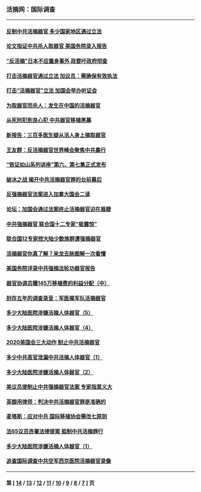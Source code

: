 ### 活摘网：国际调查
---
#### [反制中共活摘器官 多少国家地区通过立法](../../pages/nf5947/n14009863.md?07150430) 
#### [论文指证中共杀人取器官 美国务院录入报告](../../pages/nf5947/n13999890.md?07150430) 
#### [“反活摘”日本不应置身事外 政要吁政府彻查](../../pages/nf5947/n13971188.md?07150430) 
#### [打击活摘器官通过立法 加议员：需确保有效执法](../../pages/nf5947/n13886356.md?07150430) 
#### [打击“活摘器官”立法 加国会举办听证会](../../pages/nf5947/n13869362.md?07150430) 
#### [为取器官而杀人：发生在中国的活摘器官](../../pages/nf5947/n13794731.md?07150430) 
#### [从死刑犯到良心犯 中共器官移植黑幕](../../pages/nf5947/n13764669.md?07150430) 
#### [新报告：三百多医生疑从活人身上摘取器官](../../pages/nf5947/n13703044.md?07150430) 
#### [王友群：反活摘器官世界峰会聚焦中共暴行](../../pages/nf5947/n13250738.md?07150430) 
#### [“铁证如山系列讲座”第六、第七集正式发布](../../pages/nf5947/n13106287.md?07150430) 
#### [破冰之战 揭开中共活摘器官罪的台前幕后](../../pages/nf5947/n13082457.md?07150430) 
#### [反强摘器官法案进入加拿大国会二读](../../pages/nf5947/n13033450.md?07150430) 
#### [论坛：加国会通过法案终止活摘器官迫在眉睫](../../pages/nf5947/n13029839.md?07150430) 
#### [中共强摘器官 联合国十二专家“极震惊”](../../pages/nf5947/n13024313.md?07150430) 
#### [联合国12专家控大陆少数族群遭强摘器官](../../pages/nf5947/n13023877.md?07150430) 
#### [活摘器官你真了解？来龙去脉图解一次看懂](../../pages/nf5947/n13013820.md?07150430) 
#### [美国务院详录中共强摘法轮功器官报告](../../pages/nf5947/n12944519.md?07150430) 
#### [器官协调员曝145万移植费的利益分配（中）](../../pages/nf5947/n12894547.md?07150430) 
#### [封存五年的调查录音：军医揭军队活摘器官](../../pages/nf5947/n12798692.md?07150430) 
#### [多少大陆医院涉嫌活摘人体器官（5）](../../pages/nf5947/n12768383.md?07150430) 
#### [多少大陆医院涉嫌活摘人体器官（4）](../../pages/nf5947/n12664434.md?07150430) 
#### [2020美国会三大动作 制止中共活摘器官](../../pages/nf5947/n12682004.md?07150430) 
#### [多少中共高官泄漏中共活摘人体器官（1）](../../pages/nf5947/n12671234.md?07150430) 
#### [多少大陆医院涉嫌活摘人体器官（2）](../../pages/nf5947/n12655589.md?07150430) 
#### [美议员提制止中共强摘器官法案 专家指意义大](../../pages/nf5947/n12630561.md?07150430) 
#### [英御用律师：判决中共活摘器官罪是准确的](../../pages/nf5947/n12580740.md?07150430) 
#### [麦塔斯：应对中共 国际移植协会需改七原则](../../pages/nf5947/n12514711.md?07150430) 
#### [法65议员连署法律提案 抵制中共活摘罪行](../../pages/nf5947/n12437047.md?07150430) 
#### [多少大陆医院涉嫌活摘人体器官（1）](../../pages/nf5947/n12414284.md?07150430) 
#### [追查国际调查中共空军西京医院活摘器官录像](../../pages/nf5947/n12348837.md?07150430) 

---
#### 第 [ [14](./14.md?07150430) / [13](./13.md?07150430) / [12](./12.md?07150430) / [11](./11.md?07150430) / [10](./10.md?07150430) / [9](./9.md?07150430) / [8](./8.md?07150430) / [7](./7.md?07150430) ] 页
